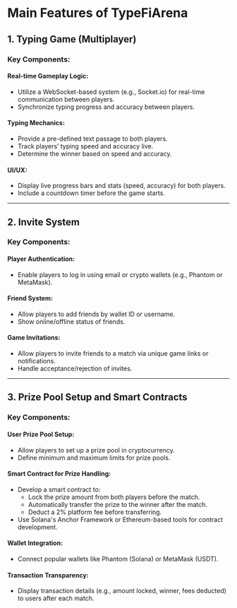 # Main Features of TypeFiArena

## 1. Typing Game (Multiplayer)

### Key Components:

#### Real-time Gameplay Logic:

- Utilize a WebSocket-based system (e.g., Socket.io) for real-time communication between players.
- Synchronize typing progress and accuracy between players.

#### Typing Mechanics:

- Provide a pre-defined text passage to both players.
- Track players’ typing speed and accuracy live.
- Determine the winner based on speed and accuracy.

#### UI/UX:

- Display live progress bars and stats (speed, accuracy) for both players.
- Include a countdown timer before the game starts.

---

## 2. Invite System

### Key Components:

#### Player Authentication:

- Enable players to log in using email or crypto wallets (e.g., Phantom or MetaMask).

#### Friend System:

- Allow players to add friends by wallet ID or username.
- Show online/offline status of friends.

#### Game Invitations:

- Allow players to invite friends to a match via unique game links or notifications.
- Handle acceptance/rejection of invites.

---

## 3. Prize Pool Setup and Smart Contracts

### Key Components:

#### User Prize Pool Setup:

- Allow players to set up a prize pool in cryptocurrency.
- Define minimum and maximum limits for prize pools.

#### Smart Contract for Prize Handling:

- Develop a smart contract to:
  - Lock the prize amount from both players before the match.
  - Automatically transfer the prize to the winner after the match.
  - Deduct a 2% platform fee before transferring.
- Use Solana's Anchor Framework or Ethereum-based tools for contract development.

#### Wallet Integration:

- Connect popular wallets like Phantom (Solana) or MetaMask (USDT).

#### Transaction Transparency:

- Display transaction details (e.g., amount locked, winner, fees deducted) to users after each match.
